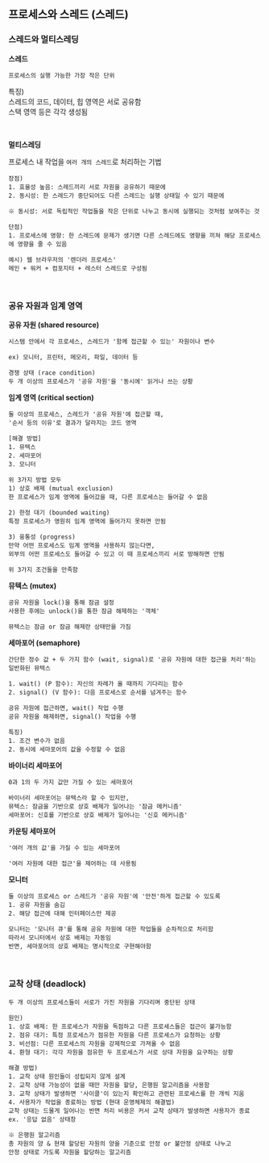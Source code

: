## 프로세스와 스레드 (스레드)

### 스레드와 멀티스레딩

**스레드**

`프로세스의 실행 가능한 가장 작은 단위`

특징) <br>
스레드의 코드, 데이터, 힙 영역은 서로 공유함 <br>
스택 영역 등은 각각 생성됨

<br>

**멀티스레딩**

프로세스 내 작업을 `여러 개의 스레드`로 처리하는 기법

    장점)
    1. 효율성 높음: 스레드끼리 서로 자원을 공유하기 때문에
    2. 동시성: 한 스레드가 중단되어도 다른 스레드는 실행 상태일 수 있기 때문에

    ※ 동시성: 서로 독립적인 작업들을 작은 단위로 나누고 동시에 실행되는 것처럼 보여주는 것

    단점)
    1. 프로세스에 영향: 한 스레드에 문제가 생기면 다른 스레드에도 영향을 끼쳐 해당 프로세스에 영향을 줄 수 있음

    예시) 웹 브라우저의 '렌더러 프로세스'
    메인 + 워커 + 컴포지터 + 레스터 스레드로 구성됨

<br>

### 공유 자원과 임계 영역

**공유 자원 (shared resource)**

    시스템 안에서 각 프로세스, 스레드가 '함께 접근할 수 있는' 자원이나 변수

    ex) 모니터, 프린터, 메모리, 파일, 데이터 등

    경쟁 상태 (race condition)
    두 개 이상의 프로세스가 '공유 자원'을 '동시에' 읽거나 쓰는 상황

**임계 영역 (critical section)**

    둘 이상의 프로세스, 스레드가 '공유 자원'에 접근할 때,
    '순서 등의 이유'로 결과가 달라지는 코드 영역
    
    [해결 방법]
    1. 뮤텍스
    2. 세마포어
    3. 모니터
    
    위 3가지 방법 모두
    1) 상호 배제 (mutual exclusion)
    한 프로세스가 임계 영역에 들어갔을 때, 다른 프로세스는 들어갈 수 없음

    2) 한정 대기 (bounded waiting)
    특정 프로세스가 영원히 임계 영역에 들어가지 못하면 안됨

    3) 융통성 (progress)
    만약 어떤 프로세스도 임계 영역을 사용하지 않는다면,
    외부의 어떤 프로세스도 들어갈 수 있고 이 때 프로세스끼리 서로 방해하면 안됨

    위 3가지 조건들을 만족함

**뮤텍스 (mutex)**

    공유 자원을 lock()을 통해 잠금 설정
    사용한 후에는 unlock()을 통한 잠금 해제하는 '객체'

    뮤텍스는 잠금 or 잠금 해제란 상태만을 가짐

**세마포어 (semaphore)**

    간단한 정수 값 + 두 가지 함수 (wait, signal)로 '공유 자원에 대한 접근을 처리'하는 일반화된 뮤텍스

    1. wait() (P 함수): 자신의 차례가 올 때까지 기다리는 함수
    2. signal() (V 함수): 다음 프로세스로 순서를 넘겨주는 함수

    공유 자원에 접근하면, wait() 작업 수행
    공유 자원을 해제하면, signal() 작업을 수행

    특징)
    1. 조건 변수가 없음
    2. 동시에 세마포어의 값을 수정할 수 없음

**바이너리 세마포어**

    0과 1의 두 가지 값만 가질 수 있는 세마포어

    바이너리 세마포어는 뮤텍스라 할 수 있지만,
    뮤텍스: 잠금을 기반으로 상호 배제가 일어나는 '잠금 메커니즘'
    세마포어: 신호를 기반으로 상호 배제가 일어나는 '신호 메커니즘'

**카운팅 세마포어**

    '여러 개의 값'을 가질 수 있는 세마포어

    '여러 자원에 대한 접근'을 제어하는 데 사용됨

**모니터**

    둘 이상의 프로세스 or 스레드가 '공유 자원'에 '안전'하게 접근할 수 있도록
    1. 공유 자원을 숨김
    2. 해당 접근에 대해 인터페이스만 제공

    모니터는 '모니터 큐'를 통해 공유 자원에 대한 작업들을 순차적으로 처리함
    따라서 모니터에서 상호 배제는 자동임
    반면, 세마포어의 상호 배제는 명시적으로 구현해야함

<br>

### 교착 상태 (deadlock)

    두 개 이상의 프로세스들이 서로가 가진 자원을 기다리며 중단된 상태

    원인)
    1. 상호 배제: 한 프로세스가 자원을 독점하고 다른 프로세스들은 접근이 불가능함
    2. 점유 대기: 특정 프로세스가 점유한 자원을 다른 프로세스가 요청하는 상황
    3. 비선점: 다른 프로세스의 자원을 강제적으로 가져올 수 없음
    4. 환형 대기: 각각 자원을 점유한 두 프로세스가 서로 상대 자원을 요구하는 상황

    해결 방법)
    1. 교착 상태 원인들이 성립되지 않게 설계
    2. 교착 상태 가능성이 없을 때만 자원을 할당, 은행원 알고리즘을 사용함
    3. 교착 상태가 발생하면 '사이클'이 있는지 확인하고 관련된 프로세스를 한 개씩 지움
    4. 사용자가 작업을 종료하는 방법 (현대 운영체제의 해결법)
    교착 상태는 드물게 일어나는 반면 처리 비용은 커서 교착 상태가 발생하면 사용자가 종료
    ex. '응답 없음' 상태창

    ※ 은행원 알고리즘
    총 자원의 양 & 현재 할당된 자원의 양을 기준으로 안정 or 불안정 상태로 나누고
    안정 상태로 가도록 자원을 할당하는 알고리즘
    
